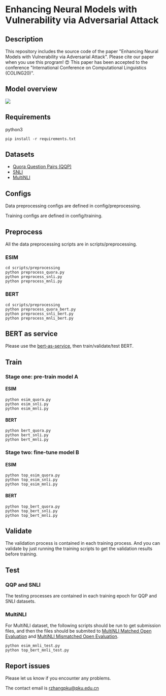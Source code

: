 # Enhancing Neural Models with Vulnerability via Adversarial Attack

## Description
This repository includes the source code of the paper "Enhancing Neural Models with Vulnerability via Adversarial Attack". Please cite our paper when you use this program! 😍 This paper has been accepted to the conference "International Conference on Computational Linguistics (COLING20)".

## Model overview
![](https://i.loli.net/2019/11/21/gVDjRvxpUkZGIbq.png)

## Requirements
python3

```
pip install -r requirements.txt
```

## Datasets
* [Quora Question Pairs (QQP)](https://drive.google.com/file/d/0B0PlTAo--BnaQWlsZl9FZ3l1c28/view?usp=sharing)
* [SNLI](https://nlp.stanford.edu/projects/snli/)
* [MultiNLI](https://www.nyu.edu/projects/bowman/multinli/)

## Configs
Data preprocessing configs are defined in config/preprocessing.

Training configs are defined in config/training.

## Preprocess
All the data preprocessing scripts are in scripts/preprocessing.

### ESIM

```
cd scripts/preprocessing
python preprocess_quora.py
python preprocess_snli.py
python preprocess_mnli.py
```
### BERT

```
cd scripts/preprocessing
python preprocess_quora_bert.py
python preprocess_snli_bert.py
python preprocess_mnli_bert.py
```

## BERT as service
Please use the [bert-as-service](https://github.com/hanxiao/bert-as-service), then train/validate/test BERT.

## Train
### Stage one: pre-train model A
#### ESIM

```
python esim_quora.py
python esim_snli.py
python esim_mnli.py
```

#### BERT

```
python bert_quora.py
python bert_snli.py
python bert_mnli.py
```

### Stage two: fine-tune model B
#### ESIM

```
python top_esim_quora.py
python top_esim_snli.py
python top_esim_mnli.py
```

#### BERT

```
python top_bert_quora.py
python top_bert_snli.py
python top_bert_mnli.py
```

## Validate
The validation process is contained in each training process. And you can validate by just running the training scripts to get the validation results before training.

## Test
### QQP and SNLI
The testing processes are contained in each training epoch for QQP and SNLI datasets.

### MultiNLI
For MultiNLI dataset, the following scripts should be run to get submission files, and then the files should be submited to [MultiNLI Matched Open Evaluation](https://www.kaggle.com/c/multinli-matched-open-evaluation) and [MultiNLI Mismatched Open Evaluation](https://www.kaggle.com/c/multinli-mismatched-open-evaluation).

```
python esim_mnli_test.py
python top_bert_mnli_test.py
```

## Report issues
Please let us know if you encounter any problems.

The contact email is rzhangpku@pku.edu.cn


